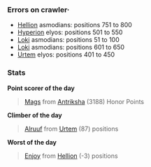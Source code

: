 ### Errors on crawler·
- [Hellion](/#/ranking/Hellion) asmodians: positions 751 to 800
- [Hyperion](/#/ranking/Hyperion) elyos: positions 501 to 550
- [Loki](/#/ranking/Loki) asmodians: positions 51 to 100
- [Loki](/#/ranking/Loki) asmodians: positions 601 to 650
- [Urtem](/#/ranking/Urtem) elyos: positions 401 to 450


### Stats

**Point scorer of the day**
>[Mags](/#/character/Antriksha/491254) from [Antriksha](/#/ranking/Antriksha)  (3188) Honor Points


**Climber of the day**
>[Alruuf](/#/character/Urtem/1754330) from [Urtem](/#/ranking/Urtem)  (87) positions


**Worst of the day**
>[Enjoy](/#/character/Hellion/376244) from [Hellion](/#/ranking/Hellion)  (-3) positions



